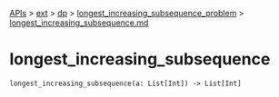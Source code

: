 [APIs](../../../index.md) > [ext](../../index.md) > [dp](../index.md) > [longest_increasing_subsequence_problem](./index.md) > [longest_increasing_subsequence.md]()

# longest_increasing_subsequence

```
longest_increasing_subsequence(a: List[Int]) -> List[Int]
```
